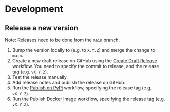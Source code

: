 # Development

## Release a new version
Note: Releases need to be done from the `main` branch.

1. Bump the version locally to (e.g. to `X.Y.Z`) and merge the change to `main`.
2. Create a new draft release on GitHub using the
[Create Draft Release](https://github.com/MannLabs/alphadia/actions/workflows/create_release.yml) workflow.
You need to specify the commit to release, and the release tag (e.g. `vX.Y.Z`).
3. Test the release manually.
4. Add release notes and publish the release on GitHub.
5. Run the [Publish on PyPi](https://github.com/MannLabs/alphadia/actions/workflows/publish_on_pypi.yml) workflow,
specifying the release tag (e.g. `vX.Y.Z`).
6. Run the [Publish Docker Image](https://github.com/MannLabs/alphadia/actions/workflows/publish_docker_image.yml) workflow,
specifying the release tag (e.g. `vX.Y.Z`).
